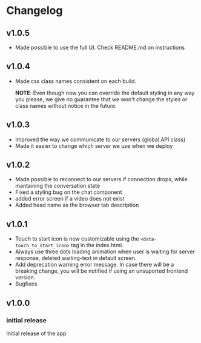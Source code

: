 # Changelog

## v1.0.5

- Made possible to use the full UI. Check README.md on instructions

## v1.0.4

- Made css class names consistent on each build.

  **NOTE**: Even though now you can override the default styling in any way you please, we give no guarantee that we won't change the styles or class names without notice in the future.

## v1.0.3

- Improved the way we communicate to our servers (global API class)
- Made it easier to change which server we use when we deploy

## v1.0.2

- Made possible to reconnect to our servers if connection drops, while mantaining the conversation state
- Fixed a styling bug on the chat component
- added error screen if a video does not exist
- Added head name as the browser tab description

## v1.0.1

- Touch to start icon is now customizable using the `<data-touch_to_start_icon>` tag in the index.html.
- Always use three dots loading animation when user is waiting for server response, deleted waiting-text in default screen.
- Add deprecation warning error message. In case there will be a breaking change, you will be notified if using an unsuported frontend version.
- Bugfixes

## v1.0.0

### initial release

Initial release of the app
